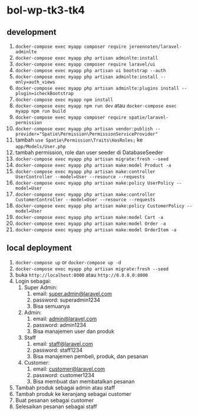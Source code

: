 # bol-wp-tk3-tk4

## development

1. `docker-compose exec myapp composer require jeroennoten/laravel-adminlte`
2. `docker-compose exec myapp php artisan adminlte:install`
3. `docker-compose exec myapp composer require laravel/ui`
4. `docker-compose exec myapp php artisan ui bootstrap --auth`
5. `docker-compose exec myapp php artisan adminlte:install --only=auth_views`
6. `docker-compose exec myapp php artisan adminlte:plugins install --plugin=icheckBootstrap`
7. `docker-compose exec myapp npm install`
8. `docker-compose exec myapp npm run dev` atau `docker-compose exec myapp npm run build`
9. `docker-compose exec myapp composer require spatie/laravel-permission`
10. `docker-compose exec myapp php artisan vendor:publish --provider="Spatie\Permission\PermissionServiceProvider"`
11. tambah `use Spatie\Permission\Traits\HasRoles;` ke `app/Models/User.php`
12. tambah permission, role dan user seeder di DatabaseSeeder
13. `docker-compose exec myapp php artisan migrate:fresh --seed`
14. `docker-compose exec myapp php artisan make:model Product -a`
15. `docker-compose exec myapp php artisan make:controller UserController --model=User --resource --requests`
16. `docker-compose exec myapp php artisan make:policy UserPolicy --model=User`
17. `docker-compose exec myapp php artisan make:controller CustomerController --model=User --resource --requests`
18. `docker-compose exec myapp php artisan make:policy CustomerPolicy --model=User`
19. `docker-compose exec myapp php artisan make:model Cart -a`
20. `docker-compose exec myapp php artisan make:model Order -a`
21. `docker-compose exec myapp php artisan make:model OrderItem -a`

## local deployment

1. `docker-compose up` or `docker-compose up -d`
2. `docker-compose exec myapp php artisan migrate:fresh --seed`
3. buka `http://localhost:8000` atau `http://0.0.0.0:8000`
4. Login sebagai:
   1. Super Admin:
      1. email: super.admin@laravel.com
      2. password: superadmin1234
      3. Bisa semuanya
   2. Admin:
      1. email: admin@laravel.com
      2. password: admin1234
      3. Bisa manajemen user dan produk
   3. Staff
      1. email: staff@laravel.com
      2. password: staff1234
      3. Bisa manajemen pembeli, produk, dan pesanan
   4. Customer:
      1. email: customer@laravel.com
      2. password: customer1234
      3. Bisa membuat dan membatalkan pesanan
5. Tambah produk sebagai admin atau staff
6. Tambah produk ke keranjang sebagai customer
7. Buat pesanan sebagai customer
8. Selesaikan pesanan sebagai staff
